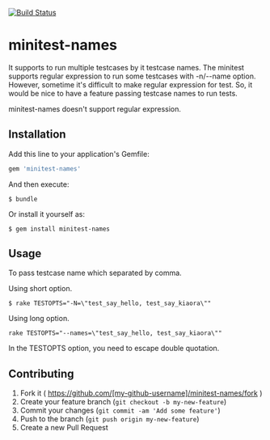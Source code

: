 [![Build Status](https://travis-ci.org/masami256/minitest-names.svg?branch=master)](https://travis-ci.org/masami256/minitest-names)

# minitest-names

It supports to run multiple testcases by it testcase names.
The minitest supports regular expression to run some testcases with -n/--name option. However, sometime it's difficult to make regular expression for test.
So, it would be nice to have a feature passing testcase names to run tests.

minitest-names doesn't support regular expression.

## Installation

Add this line to your application's Gemfile:

```ruby
gem 'minitest-names'
```

And then execute:

    $ bundle

Or install it yourself as:

    $ gem install minitest-names

## Usage

To pass testcase name which separated by comma.


Using short option.
```
$ rake TESTOPTS="-N=\"test_say_hello, test_say_kiaora\""
```

Using long option.
```
rake TESTOPTS="--names=\"test_say_hello, test_say_kiaora\""
```

In the TESTOPTS option, you need to escape double quotation.


## Contributing

1. Fork it ( https://github.com/[my-github-username]/minitest-names/fork )
2. Create your feature branch (`git checkout -b my-new-feature`)
3. Commit your changes (`git commit -am 'Add some feature'`)
4. Push to the branch (`git push origin my-new-feature`)
5. Create a new Pull Request
